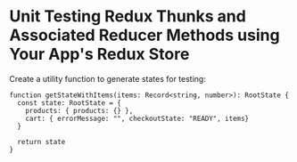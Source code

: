 # Unit Testing Redux Thunks and Associated Reducer Methods using Your App's Redux Store

<TimeStamp start="2:00" end="2:35">

Create a utility function to generate states for testing:

```
function getStateWithItems(items: Record<string, number>): RootState {
  const state: RootState = {
    products: { products: {} },
    cart: { errorMessage: "", checkoutState: "READY", items}
  }

  return state
}
```

</TimeStamp>

